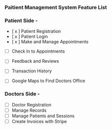 ### Paitient Management System Feature List

### Patient Side -

- [ x ] Patient Registration 
- [ x ] Patient Login
- [ x ] Make and Manage Appointments 
- [ ] Check In to Appointments
- [ ] Feedback and Reviews 
- [ ] Transaction History 
- [ ] Google Maps to Find Doctors Office 


### Doctors Side -

- [ ] Doctor Registration 
- [ ] Manage Records 
- [ ] Manage Patients and Sessions 
- [ ] Create Invoices with Stripe 
